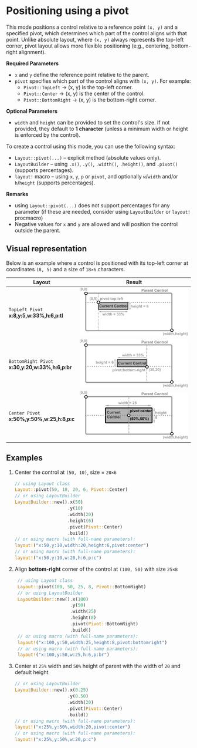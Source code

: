 # Positioning using a pivot

This mode positions a control relative to a reference point `(x, y)` and a specified pivot, which determines which part of the control aligns with that point. Unlike absolute layout, where `(x, y)` always represents the top-left corner, pivot layout allows more flexible positioning (e.g., centering, bottom-right alignment).

**Required Parameters**
- `x` and `y` define the reference point relative to the parent.
- `pivot` specifies which part of the control aligns with `(x, y)`. For example:
  - `Pivot::TopLeft` → (x, y) is the top-left corner.
  - `Pivot::Center` → (x, y) is the center of the control.
  - `Pivot::BottomRight` → (x, y) is the bottom-right corner.


**Optional Parameters**
- `width` and `height` can be provided to set the control's size. If not provided, they default to **1 character** (unless a minimum width or height is enforced by the control).

To create a control using this mode, you can use the following syntax:
* `Layout::pivot(...)` – explicit method (absolute values only).
* `LayoutBuilder` – using `.x()`, `.y()`, `.width()`, `.height()`, and `.pivot()` (supports percentages).
* `layout!` macro – using `x`, `y`, `p` or `pivot`, and optionally `w`/`width` and/or `h`/`height` (supports percentages).

**Remarks**
- using `Layout::pivot(...)` does not support percentages for any parameter (if these are needed, consider using `LayoutBuilder` or `layout!` procmacro)
- Negative values for `x` and `y` are allowed and will position the control outside the parent.


## Visual representation

Below is an example where a control is positioned with its top-left corner at coordinates `(8, 5)` and a size of `18×6` characters.

| Layout                                              | Result                                    |
| --------------------------------------------------- | ----------------------------------------- |
| `TopLeft Pivot`<br>**x:8,y:5,w:33%,h:6,p:tl**       | <img src="img/layout_pivot_tl.png" />     |
| `BottomRight Pivot`<br>**x:30,y:20,w:33%,h:6,p:br** | <img src="img/layout_pivot_br.png" />     |
| `Center Pivot`<br>**x:50%,y:50%,w:25,h:8,p:c**      | <img src="img/layout_pivot_center.png" /> |

## Examples

1. Center the control at `(50, 10)`, size = `20×6`
    ```rs
    // using Layout class
    Layout::pivot(50, 10, 20, 6, Pivot::Center)
    // or using LayoutBuilder
    LayoutBuilder::new().x(50)
                        .y(10)
                        .width(20)
                        .height(6)
                        .pivot(Pivot::Center)
                        .build()
    // or using macro (with full-name parameters):
    layout!("x:50,y:10,width:20,height:6,pivot:center")    
    // or using macro (with full-name parameters):
    layout!("x:50,y:10,w:20,h:6,p:c")    
    ```

2. Align **bottom-right** corner of the control at `(100, 50)` with size `25×8`
   ```rs
    // using Layout class
    Layout::pivot(100, 50, 25, 8, Pivot::BottomRight)
    // or using LayoutBuilder
    LayoutBuilder::new().x(100)
                        .y(50)
                        .width(25)
                        .height(8)
                        .pivot(Pivot::BottomRight)
                        .build()
    // or using macro (with full-name parameters):
    layout!("x:100,y:50,width:25,height:8,pivot:bottomright")    
    // or using macro (with full-name parameters):
    layout!("x:100,y:50,w:25,h:6,p:br")      
   ```

3. Center at `25%` width and `50%` height of parent with the width of `20` and default height
    ```rs
    // or using LayoutBuilder
    LayoutBuilder::new().x(0.25)
                        .y(0.50)
                        .width(20)
                        .pivot(Pivot::Center)
                        .build()
    // or using macro (with full-name parameters):
    layout!("x:25%,y:50%,width:20,pivot:center")    
    // or using macro (with full-name parameters):
    layout!("x:25%,y:50%,w:20,p:c")    
    ```